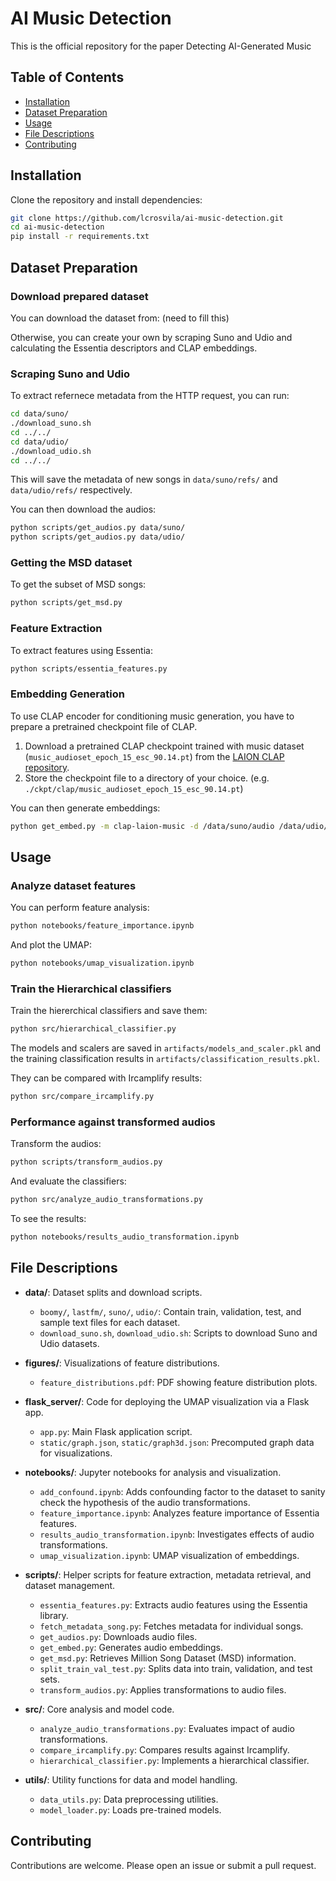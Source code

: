 # AI Music Detection
This is the official repository for the paper Detecting AI-Generated Music

## Table of Contents
- [Installation](#installation)
- [Dataset Preparation](#dataset-preparation)
- [Usage](#usage)
- [File Descriptions](#file-descriptions)
- [Contributing](#contributing)

## Installation

Clone the repository and install dependencies:

```bash
git clone https://github.com/lcrosvila/ai-music-detection.git
cd ai-music-detection
pip install -r requirements.txt
```

## Dataset Preparation

### Download prepared dataset

You can download the dataset from: (need to fill this)

Otherwise, you can create your own by scraping Suno and Udio and calculating the Essentia descriptors and CLAP embeddings.

### Scraping Suno and Udio

To extract refernece metadata from the HTTP request, you can run:

```bash
cd data/suno/
./download_suno.sh
cd ../../
cd data/udio/
./download_udio.sh
cd ../../
```

This will save the metadata of new songs in `data/suno/refs/` and `data/udio/refs/` respectively.

You can then download the audios:

```bash
python scripts/get_audios.py data/suno/
python scripts/get_audios.py data/udio/
```

### Getting the MSD dataset

To get the subset of MSD songs:

```bash
python scripts/get_msd.py
```

### Feature Extraction
To extract features using Essentia:

```bash
python scripts/essentia_features.py
```

### Embedding Generation
To use CLAP encoder for conditioning music generation, you have to prepare a pretrained checkpoint file of CLAP.

1. Download a pretrained CLAP checkpoint trained with music dataset (`music_audioset_epoch_15_esc_90.14.pt`)
from the [LAION CLAP repository](https://github.com/LAION-AI/CLAP?tab=readme-ov-file#pretrained-models).
2. Store the checkpoint file to a directory of your choice. (e.g. `./ckpt/clap/music_audioset_epoch_15_esc_90.14.pt`)

You can then generate embeddings:

```bash
python get_embed.py -m clap-laion-music -d /data/suno/audio /data/udio/audio -f /path/to/model_file.pt
```

## Usage

### Analyze dataset features

You can perform feature analysis:

```bash
python notebooks/feature_importance.ipynb
```

And plot the UMAP:

```bash
python notebooks/umap_visualization.ipynb
```

### Train the Hierarchical classifiers
Train the hiererchical classifiers and save them:

```bash
python src/hierarchical_classifier.py
```

The models and scalers are saved in `artifacts/models_and_scaler.pkl` and the training classification results in `artifacts/classification_results.pkl`.

They can be compared with Ircamplify results:

```bash
python src/compare_ircamplify.py
```

### Performance against transformed audios

Transform the audios:

```bash
python scripts/transform_audios.py
```

And evaluate the classifiers:

```bash
python src/analyze_audio_transformations.py
```

To see the results:

```bash
python notebooks/results_audio_transformation.ipynb
```

## File Descriptions

- **data/**: Dataset splits and download scripts.
    - `boomy/`, `lastfm/`, `suno/`, `udio/`: Contain train, validation, test, and sample text files for each dataset.
    - `download_suno.sh`, `download_udio.sh`: Scripts to download Suno and Udio datasets.

- **figures/**: Visualizations of feature distributions.
    - `feature_distributions.pdf`: PDF showing feature distribution plots.

- **flask_server/**: Code for deploying the UMAP visualization via a Flask app.
    - `app.py`: Main Flask application script.
    - `static/graph.json`, `static/graph3d.json`: Precomputed graph data for visualizations.

- **notebooks/**: Jupyter notebooks for analysis and visualization.
    - `add_confound.ipynb`: Adds confounding factor to the dataset to sanity check the hypothesis of the audio transformations.
    - `feature_importance.ipynb`: Analyzes feature importance of Essentia features.
    - `results_audio_transformation.ipynb`: Investigates effects of audio transformations.
    - `umap_visualization.ipynb`: UMAP visualization of embeddings.

- **scripts/**: Helper scripts for feature extraction, metadata retrieval, and dataset management.
    - `essentia_features.py`: Extracts audio features using the Essentia library.
    - `fetch_metadata_song.py`: Fetches metadata for individual songs.
    - `get_audios.py`: Downloads audio files.
    - `get_embed.py`: Generates audio embeddings.
    - `get_msd.py`: Retrieves Million Song Dataset (MSD) information.
    - `split_train_val_test.py`: Splits data into train, validation, and test sets.
    - `transform_audios.py`: Applies transformations to audio files.

- **src/**: Core analysis and model code.
    - `analyze_audio_transformations.py`: Evaluates impact of audio transformations.
    - `compare_ircamplify.py`: Compares results against Ircamplify.
    - `hierarchical_classifier.py`: Implements a hierarchical classifier.

- **utils/**: Utility functions for data and model handling.
    - `data_utils.py`: Data preprocessing utilities.
    - `model_loader.py`: Loads pre-trained models.

## Contributing

Contributions are welcome. Please open an issue or submit a pull request.

